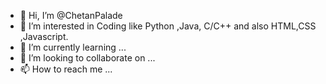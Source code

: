 - 👋 Hi, I’m @ChetanPalade
- 👀 I’m interested in Coding like Python ,Java, C/C++ and also HTML,CSS ,Javascript.
- 🌱 I’m currently learning ...
- 💞️ I’m looking to collaborate on ...
- 📫 How to reach me ...

<!---
ChetanPalade/ChetanPalade is a ✨ special ✨ repository because its `README.md` (this file) appears on your GitHub profile.
You can click the Preview link to take a look at your changes.
--->
